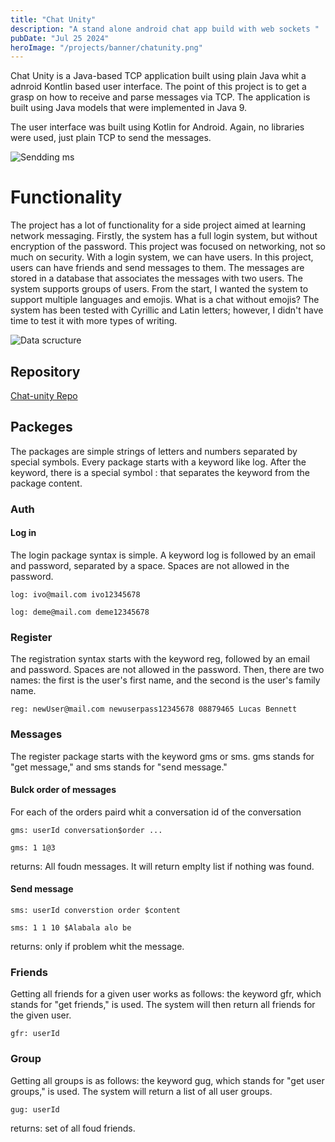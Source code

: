 ```yaml
---
title: "Chat Unity"
description: "A stand alone android chat app build with web sockets "
pubDate: "Jul 25 2024"
heroImage: "/projects/banner/chatunity.png"
---
```


Chat Unity is a Java-based TCP application built using plain Java whit a adnroid Kontlin based user interface. The point of this project is to get a grasp on how to receive and parse messages via TCP. The application is built using Java models that were implemented in Java 9.

The user interface was built using Kotlin for Android. Again, no libraries were used, just plain TCP to send the messages.

![Sendding ms](/projects/charUnity/sending_ms.png)

# Functionality

The project has a lot of functionality for a side project aimed at learning network messaging. Firstly, the system has a full login system, but without encryption of the password. This project was focused on networking, not so much on security. With a login system, we can have users. In this project, users can have friends and send messages to them. The messages are stored in a database that associates the messages with two users. The system supports groups of users. From the start, I wanted the system to support multiple languages and emojis. What is a chat without emojis? The system has been tested with Cyrillic and Latin letters; however, I didn't have time to test it with more types of writing.

![Data scructure](/projects/charUnity/data_structure.png)

## Repository

[Chat-unity Repo](https://github.com/IvoRum/ChatUnity)

## Packeges

The packages are simple strings of letters and numbers separated by special symbols. Every package starts with a keyword like log. After the keyword, there is a special symbol : that separates the keyword from the package content.

### Auth

#### Log in

The login package syntax is simple. A keyword log is followed by an email and password, separated by a space. Spaces are not allowed in the password.

```
log: ivo@mail.com ivo12345678
```

```
log: deme@mail.com deme12345678
```

### Register

The registration syntax starts with the keyword reg, followed by an email and password. Spaces are not allowed in the password. Then, there are two names: the first is the user's first name, and the second is the user's family name.

```
reg: newUser@mail.com newuserpass12345678 08879465 Lucas Bennett
```

### Messages

The register package starts with the keyword gms or sms. gms stands for "get message," and sms stands for "send message."

#### Bulck order of messages

For each of the orders paird whit a conversation id of the conversation

```
gms: userId conversation$order ...
```

```
gms: 1 1@3
```

returns: All foudn messages. It will return emplty list if nothing was found.

#### Send message

```
sms: userId converstion order $content
```

```
sms: 1 1 10 $Alabala alo be
```

returns: only if problem whit the message.

### Friends

Getting all friends for a given user works as follows: the keyword gfr, which stands for "get friends," is used. The system will then return all friends for the given user.

```
gfr: userId
```

### Group

Getting all groups is as follows: the keyword gug, which stands for "get user groups," is used. The system will return a list of all user groups.

```
gug: userId
```

returns: set of all foud friends.
